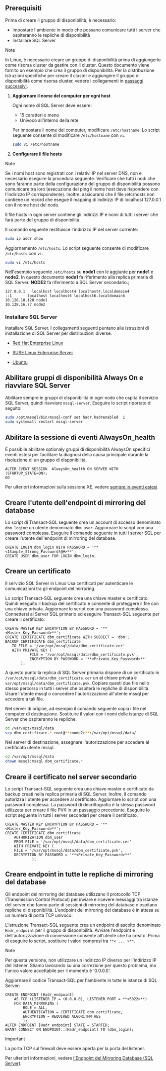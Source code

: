 ## <a name="prerequisites"></a>Prerequisiti

Prima di creare il gruppo di disponibilità, è necessario:

- Impostare l'ambiente in modo che possano comunicare tutti i server che ospiteranno le repliche di disponibilità
- Installare SQL Server

>[!NOTE]
>In Linux, è necessario creare un gruppo di disponibilità prima di aggiungerlo come risorsa cluster da gestire con il cluster. Questo documento viene fornito un esempio che crea il gruppo di disponibilità. Per la distribuzione istruzioni specifiche per creare il cluster e aggiungere il gruppo di disponibilità come risorsa cluster, vedere i collegamenti in [passaggi successivi](#next-steps).

1. **Aggiornare il nome del computer per ogni host**

   Ogni nome di SQL Server deve essere:
   
   - 15 caratteri o meno
   - Univoco all'interno della rete
   
   Per impostare il nome del computer, modificare `/etc/hostname`. Lo script seguente consente di modificare `/etc/hostname` con `vi`.

   ```bash
   sudo vi /etc/hostname
   ```

1. **Configurare il file hosts**

>[!NOTE]
>Se i nomi host sono registrati con i relativi IP nel server DNS, non è necessario eseguire la procedura seguente. Verificare che tutti i nodi che sono faranno parte della configurazione del gruppo di disponibilità possono comunicare tra loro (esecuzione del ping il nome host deve rispondere con l'indirizzo IP corrispondente). Inoltre, assicurarsi che il file /etc/hosts non contiene un record che esegue il mapping di indirizzi IP di localhost 127.0.0.1 con il nome host del nodo.


   Il file hosts in ogni server contiene gli indirizzi IP e nomi di tutti i server che farà parte del gruppo di disponibilità. 

   Il comando seguente restituisce l'indirizzo IP del server corrente:

   ```bash
   sudo ip addr show
   ```

   Aggiornamento `/etc/hosts`. Lo script seguente consente di modificare `/etc/hosts` con `vi`.

   ```bash
   sudo vi /etc/hosts
   ```

   Nell'esempio seguente `/etc/hosts` su **node1** con le aggiunte per **node1** e **node2**. In questo documento **node1** fa riferimento alla replica primaria di SQL Server. **NODE2** fa riferimento a SQL Server secondario.;


   ```
   127.0.0.1   localhost localhost4 localhost4.localdomain4
   ::1       localhost localhost6 localhost6.localdomain6
   10.128.18.128 node1
   10.128.16.77 node2
   ```

### <a name="install-sql-server"></a>Installare SQL Server

Installare SQL Server. I collegamenti seguenti puntano alle istruzioni di installazione di SQL Server per distribuzioni diverse. 

- [Red Hat Enterprise Linux](..\linux\sql-server-linux-setup-red-hat.md)

- [SUSE Linux Enterprise Server](..\linux\sql-server-linux-setup-suse-linux-enterprise-server.md)

- [Ubuntu](..\linux\sql-server-linux-setup-ubuntu.md)

## <a name="enable-always-on-availability-groups-and-restart-sqlserver"></a>Abilitare gruppi di disponibilità Always On e riavviare SQL Server

Abilitare sempre in gruppi di disponibilità in ogni nodo che ospita il servizio SQL Server, quindi riavviare `mssql-server`.  Eseguire lo script riportato di seguito:

```bash
sudo /opt/mssql/bin/mssql-conf set hadr.hadrenabled  1
sudo systemctl restart mssql-server
```

##  <a name="enable-alwaysonhealth-event-session"></a>Abilitare la sessione di eventi AlwaysOn_health 

È possibile abilitare optionaly gruppi di disponibilità AlwaysOn specifici eventi estesi per facilitare la diagnosi della causa principale durante la risoluzione di un gruppo di disponibilità.

```Transact-SQL
ALTER EVENT SESSION  AlwaysOn_health ON SERVER WITH (STARTUP_STATE=ON);
GO
```

Per ulteriori informazioni sulla sessione XE, vedere [sempre in eventi estesi](http://msdn.microsoft.com/library/dn135324.aspx).

## <a name="create-db-mirroring-endpoint-user"></a>Creare l'utente dell'endpoint di mirroring del database

Lo script di Transact-SQL seguente crea un account di accesso denominato `dbm_login`e un utente denominato `dbm_user`. Aggiornare lo script con una password complessa. Eseguire il comando seguente in tutti i server SQL per creare l'utente dell'endpoint di mirroring del database.

```Transact-SQL
CREATE LOGIN dbm_login WITH PASSWORD = '**<1Sample_Strong_Password!@#>**';
CREATE USER dbm_user FOR LOGIN dbm_login;
```

## <a name="create-a-certificate"></a>Creare un certificato

Il servizio SQL Server in Linux Usa certificati per autenticare le comunicazioni tra gli endpoint del mirroring. 

Lo script Transact-SQL seguente crea una chiave master e certificato. Quindi eseguito il backup del certificato e consente di proteggere il file con una chiave privata. Aggiornare lo script con una password complessa. Connettersi al Server SQL primario ed eseguire Transact-SQL seguente per creare il certificato:

```Transact-SQL
CREATE MASTER KEY ENCRYPTION BY PASSWORD = '**<Master_Key_Password>**';
CREATE CERTIFICATE dbm_certificate WITH SUBJECT = 'dbm';
BACKUP CERTIFICATE dbm_certificate
   TO FILE = '/var/opt/mssql/data/dbm_certificate.cer'
   WITH PRIVATE KEY (
           FILE = '/var/opt/mssql/data/dbm_certificate.pvk',
           ENCRYPTION BY PASSWORD = '**<Private_Key_Password>**'
       );
```

A questo punto la replica di SQL Server primaria dispone di un certificato in `/var/opt/mssql/data/dbm_certificate.cer` un at chiave privata e `var/opt/mssql/data/dbm_certificate.pvk`. Copiare questi due file nello stesso percorso in tutti i server che ospiterà le repliche di disponibilità. Usare l'utente mssql o concedere l'autorizzazione all'utente mssql per accedere a tali file. 

Nel server di origine, ad esempio il comando seguente copia i file nel computer di destinazione. Sostituire il  **<node2>**  valori con i nomi delle istanze di SQL Server che ospiteranno le repliche. 

```bash
cd /var/opt/mssql/data
scp dbm_certificate.* root@**<node2>**:/var/opt/mssql/data/
```

Nel server di destinazione, assegnare l'autorizzazione per accedere al certificato utente mssql.

```bash
cd /var/opt/mssql/data
chown mssql:mssql dbm_certificate.*
```

## <a name="create-the-certificate-on-secondary-servers"></a>Creare il certificato nel server secondario

Lo script Transact-SQL seguente crea una chiave master e certificato da backup creati nella replica primaria di SQL Server. Inoltre, il comando autorizza l'utente per accedere al certificato. Aggiornare lo script con una password complessa. La password di decrittografia è la stessa password utilizzata per creare il file PVK in un passaggio precedente. Eseguire lo script seguente in tutti i server secondari per creare il certificato.

```Transact-SQL
CREATE MASTER KEY ENCRYPTION BY PASSWORD = '**<Master_Key_Password>**';
CREATE CERTIFICATE dbm_certificate   
    AUTHORIZATION dbm_user
    FROM FILE = '/var/opt/mssql/data/dbm_certificate.cer'
    WITH PRIVATE KEY (
    FILE = '/var/opt/mssql/data/dbm_certificate.pvk',
    DECRYPTION BY PASSWORD = '**<Private_Key_Password>**'
            );
```

## <a name="create-the-database-mirroring-endpoints-on-all-replicas"></a>Creare endpoint in tutte le repliche di mirroring del database

Gli endpoint del mirroring del database utilizzano il protocollo TCP (Transmission Control Protocol) per inviare e ricevere messaggi tra istanze del server che fanno parte di sessioni di mirroring del database o ospitano repliche di disponibilità. L'endpoint del mirroring del database è in attesa su un numero di porta TCP univoco. 

L'istruzione Transact-SQL seguente crea un endpoint di ascolto denominato `Hadr_endpoint` per il gruppo di disponibilità. Avviare l'endpoint e dell'autorizzazione di connessione consente all'utente che ha creato. Prima di eseguire lo script, sostituire i valori compresi tra `**< ... >**`.


>[!NOTE]
>Per questa versione, non utilizzare un indirizzo IP diverso per l'indirizzo IP del listener. Stiamo lavorando su una correzione per questo problema, ma l'unico valore accettabile per il momento è '0.0.0.0'.

Aggiornare il codice Transact-SQL per l'ambiente in tutte le istanze di SQL Server: 

```Transact-SQL
CREATE ENDPOINT [Hadr_endpoint]
    AS TCP (LISTENER_IP = (0.0.0.0), LISTENER_PORT = **<5022>**)
    FOR DATA_MIRRORING (
        ROLE = ALL,
        AUTHENTICATION = CERTIFICATE dbm_certificate,
        ENCRYPTION = REQUIRED ALGORITHM AES
        );
ALTER ENDPOINT [Hadr_endpoint] STATE = STARTED;
GRANT CONNECT ON ENDPOINT::[Hadr_endpoint] TO [dbm_login];
```

>[!IMPORTANT]
>La porta TCP sul firewall deve essere aperta per la porta del listener.

Per ulteriori informazioni, vedere [l'Endpoint del Mirroring Database (SQL Server)](http://msdn.microsoft.com/library/ms179511.aspx).
